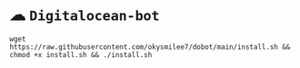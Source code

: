 # ☁ `Digitalocean-bot`
```
wget https://raw.githubusercontent.com/okysmilee7/dobot/main/install.sh && chmod +x install.sh && ./install.sh
```
